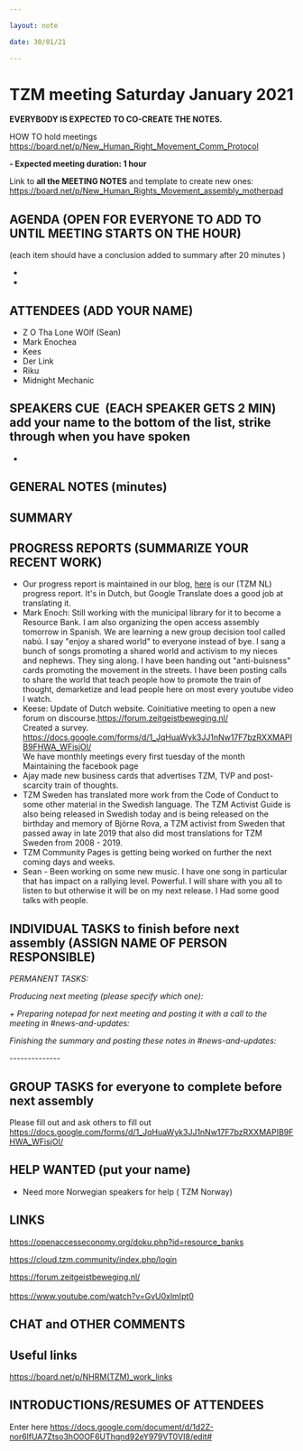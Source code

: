 ```yaml
---

layout: note

date: 30/01/21

---
```


# **TZM meeting Saturday January 2021**

**EVERYBODY IS EXPECTED TO CO-CREATE THE NOTES.**

HOW TO hold meetings <https://board.net/p/New_Human_Right_Movement_Comm_Protocol>

**- Expected meeting duration: 1 hour**

Link to **all the MEETING NOTES** and template to create new ones:     <https://board.net/p/New_Human_Rights_Movement_assembly_motherpad>

## **AGENDA** (OPEN FOR EVERYONE TO ADD TO UNTIL MEETING STARTS ON THE HOUR)

(each item should have a conclusion added to summary after 20 minutes )

* 


* 

## **ATTENDEES** (ADD YOUR NAME)

* Z O Tha Lone WOlf (Sean)
* Mark Enochea
* Kees
* Der Link
* Riku
* Midnight Mechanic

## **SPEAKERS CUE**  (EACH SPEAKER GETS 2 MIN)  add your name to the bottom of the list, strike through when you have spoken

* 

## **GENERAL NOTES** (minutes)

## **SUMMARY**

## 

## 

## **PROGRESS REPORTS** (SUMMARIZE YOUR RECENT WORK)

* Our progress report is maintained in our blog, [here](<https://www.zeitgeistbeweging.nl/de-zeitgeistbeweging/blog/20210202-chapter-meeting>) is our (TZM NL) progress report. It's in Dutch, but Google Translate does a good job at translating it.
* Mark Enoch: Still working with the municipal library for it to become a Resource Bank. I am also organizing the open access assembly tomorrow in Spanish. We are learning a new group decision tool called nabú.  I say "enjoy a shared world" to everyone instead of bye. I sang a bunch of songs promoting a shared world and activism to my nieces and nephews. They sing along. I have been handing out "anti-buisness" cards promoting the movement in the streets. I have been posting calls to share the world that teach people how to promote the train of thought, demarketize and lead people here on most every youtube video I watch. 
* Keese: Update of Dutch website. Coinitiative meeting to open a new forum on discourse.<https://forum.zeitgeistbeweging.nl/>\
   Created a survey. <https://docs.google.com/forms/d/1_JqHuaWyk3JJ1nNw17F7bzRXXMAPIB9FHWA_WFisjOI/>\
  We have monthly meetings every first tuesday of the month\
  Maintaining the facebook page
* Ajay made new business cards that advertises TZM, TVP and post-scarcity train of thoughts. 
* TZM Sweden has translated more work from the Code of Conduct to some other material in the Swedish language. The TZM Activist Guide is also being released in Swedish today and is being released on the birthday and memory of Björne Rova, a TZM activist from Sweden that passed away in late 2019 that also did most translations for TZM Sweden from 2008 - 2019.
* TZM Community Pages is getting being worked on further the next coming days and weeks.
* Sean - Been working on some new music. I have one song in particular that has impact on a rallying level. Powerful. I will share with you all to listen to but otherwise it will be on my next release. I Had some good talks with people.

## **INDIVIDUAL TASKS to finish before next assembly** (ASSIGN NAME OF PERSON RESPONSIBLE)

*PERMANENT TASKS:*

*Producing next meeting (please specify which one):*

*+ Preparing notepad for next meeting and posting it with a call to the meeting in #news-and-updates:*

*Finishing the summary and posting these notes in #news-and-updates:*

\--------------

## **GROUP TASKS for everyone to complete before next assembly**

Please fill out and ask others to fill out <https://docs.google.com/forms/d/1_JqHuaWyk3JJ1nNw17F7bzRXXMAPIB9FHWA_WFisjOI/>

## **HELP WANTED** (put your name)

* Need more Norwegian speakers for help ( TZM Norway)

## **LINKS**

<https://openaccesseconomy.org/doku.php?id=resource_banks>

<https://cloud.tzm.community/index.php/login>

<https://forum.zeitgeistbeweging.nl/>\
\
<https://www.youtube.com/watch?v=GvU0xlmIpt0>

## **CHAT and OTHER COMMENTS**

## 

## **Useful links**

<https://board.net/p/NHRM>[(TZM)_work_links](https://board.net/p/NHRM(TZM)_work_links)

## **INTRODUCTIONS/RESUMES OF ATTENDEES**

Enter here <https://docs.google.com/document/d/1d2Z-nor6lfUA7Ztso3hO0OF6UThqnd92eY979VT0VI8/edit#>
